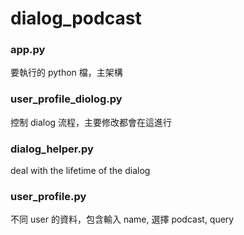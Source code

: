 # dialog_podcast
### app.py
要執行的 python 檔，主架構
### user_profile_diolog.py
控制 dialog 流程，主要修改都會在這進行
### dialog_helper.py
deal with the lifetime of the dialog 
### user_profile.py
不同 user 的資料，包含輸入 name, 選擇 podcast, query

